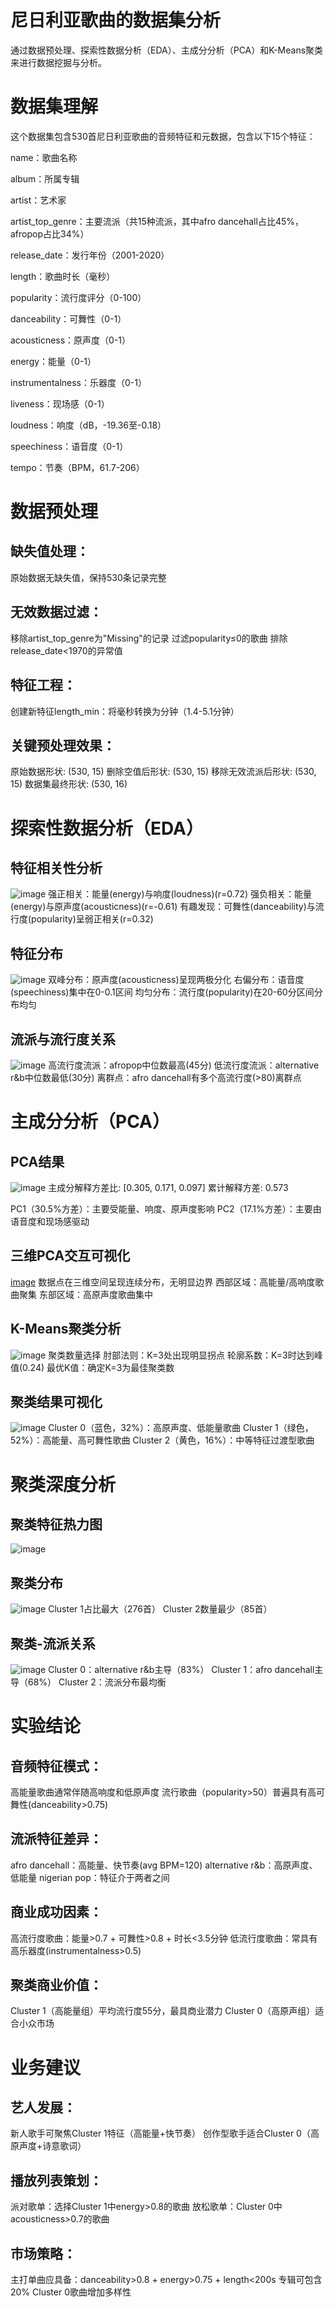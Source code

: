 # 尼日利亚歌曲的数据集分析
通过数据预处理、探索性数据分析（EDA）、主成分分析（PCA）和K-Means聚类来进行数据挖掘与分析。
# 数据集理解
这个数据集包含530首尼日利亚歌曲的音频特征和元数据，包含以下15个特征：

name：歌曲名称

album：所属专辑

artist：艺术家

artist_top_genre：主要流派（共15种流派，其中afro dancehall占比45%，afropop占比34%）

release_date：发行年份（2001-2020）

length：歌曲时长（毫秒）

popularity：流行度评分（0-100）

danceability：可舞性（0-1）

acousticness：原声度（0-1）

energy：能量（0-1）

instrumentalness：乐器度（0-1）

liveness：现场感（0-1）

loudness：响度（dB，-19.36至-0.18）

speechiness：语音度（0-1）

tempo：节奏（BPM，61.7-206）


# 数据预处理
## 缺失值处理：
原始数据无缺失值，保持530条记录完整

## 无效数据过滤：
移除artist_top_genre为"Missing"的记录
过滤popularity≤0的歌曲
排除release_date<1970的异常值

## 特征工程：
创建新特征length_min：将毫秒转换为分钟（1.4-5.1分钟）

## 关键预处理效果：
原始数据形状: (530, 15)
删除空值后形状: (530, 15)
移除无效流派后形状: (530, 15)
数据集最终形状: (530, 16)

# 探索性数据分析（EDA）
## 特征相关性分析
![image](./images/correlation_heatmap.png)
强正相关：能量(energy)与响度(loudness)(r=0.72)
强负相关：能量(energy)与原声度(acousticness)(r=-0.61)
有趣发现：可舞性(danceability)与流行度(popularity)呈弱正相关(r=0.32)

## 特征分布
![image](./feature_distributions.png)
双峰分布：原声度(acousticness)呈现两极分化
右偏分布：语音度(speechiness)集中在0-0.1区间
均匀分布：流行度(popularity)在20-60分区间分布均匀


## 流派与流行度关系
![image](./popularity_by_genre.png)
高流行度流派：afropop中位数最高(45分)
低流行度流派：alternative r&b中位数最低(30分)
离群点：afro dancehall有多个高流行度(>80)离群点

# 主成分分析（PCA）
## PCA结果
![image](./pca_visualization.png)
主成分解释方差比: [0.305, 0.171, 0.097]
累计解释方差: 0.573

PC1（30.5%方差）：主要受能量、响度、原声度影响
PC2（17.1%方差）：主要由语音度和现场感驱动

## 三维PCA交互可视化
[image](./3d_pca.html)
数据点在三维空间呈现连续分布，无明显边界
西部区域：高能量/高响度歌曲聚集
东部区域：高原声度歌曲集中

## K-Means聚类分析
![image](./cluster_evaluation.png)
聚类数量选择
肘部法则：K=3处出现明显拐点
轮廓系数：K=3时达到峰值(0.24)
最优K值：确定K=3为最佳聚类数

## 聚类结果可视化
![image](./clusters_pca.png)
Cluster 0（蓝色，32%）：高原声度、低能量歌曲
Cluster 1（绿色，52%）：高能量、高可舞性歌曲
Cluster 2（黄色，16%）：中等特征过渡型歌曲

# 聚类深度分析
## 聚类特征热力图
![image](./cluster_heatmap.png)

## 聚类分布
![image](./cluster_distribution.png )
Cluster 1占比最大（276首）
Cluster 2数量最少（85首）

## 聚类-流派关系
![image](./cluster_genre_heatmap.png)
Cluster 0：alternative r&b主导（83%）
Cluster 1：afro dancehall主导（68%）
Cluster 2：流派分布最均衡

# 实验结论
## 音频特征模式：
高能量歌曲通常伴随高响度和低原声度
流行歌曲（popularity>50）普遍具有高可舞性(danceability>0.75)

## 流派特征差异：
afro dancehall：高能量、快节奏(avg BPM=120)
alternative r&b：高原声度、低能量
nigerian pop：特征介于两者之间

## 商业成功因素：
高流行度歌曲：能量>0.7 + 可舞性>0.8 + 时长<3.5分钟
低流行度歌曲：常具有高乐器度(instrumentalness>0.5)

## 聚类商业价值：
Cluster 1（高能量组）平均流行度55分，最具商业潜力
Cluster 0（高原声组）适合小众市场

# 业务建议
## 艺人发展：
新人歌手可聚焦Cluster 1特征（高能量+快节奏）
创作型歌手适合Cluster 0（高原声度+诗意歌词）

## 播放列表策划：
派对歌单：选择Cluster 1中energy>0.8的歌曲
放松歌单：Cluster 0中acousticness>0.7的歌曲

## 市场策略：
主打单曲应具备：danceability>0.8 + energy>0.75 + length<200s
专辑可包含20% Cluster 0歌曲增加多样性


